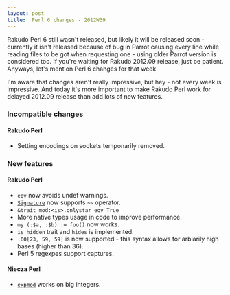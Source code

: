```yaml
---
layout: post
title:  Perl 6 changes - 2012W39
---
```

Rakudo Perl 6 still wasn't released, but likely it will be released
soon - currently it isn't released because of bug in Parrot causing
every line while reading files to be got when requesting one - using
older Parrot version is considered too. If you're waiting for Rakudo
2012.09 release, just be patient. Anyways, let's mention Perl 6 changes
for that week.

I'm aware that changes aren't really impressive, but hey - not every
week is impressive. And today it's more important to make Rakudo Perl
work for delayed 2012.09 release than add lots of new features.

### Incompatible changes
#### Rakudo Perl
* Setting encodings on sockets temponarily removed.

### New features
#### Rakudo Perl
* `eqv` now avoids undef warnings.
* [`Signature`][Signature] now supports `~~` operator.
* `&trait_mod:<is>.onlystar eqv True`
* More native types usage in code to improve performance.
* `my (:$a, :$b) := foo()` now works.
* `is hidden` trait and `hides` is implemented.
* `:60[23, 59, 59]` is now supported - this syntax allows for arbiarily
  high bases (higher than 36).
* Perl 5 regexpes support captures.

#### Niecza Perl
* [`expmod`][expmod] works on big integers.

[expmod]: http://doc.perl6.org/type/Int#expmod "Perl 6: The documentation for Int.expmod"
[Signature]: http://doc.perl6.org/type/Signature "Perl 6: The documentation for Signature"

